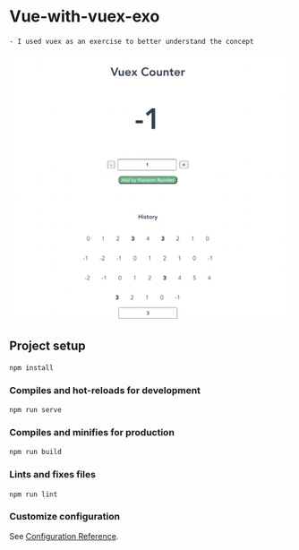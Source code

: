 # Vue-with-vuex-exo

```
- I used vuex as an exercise to better understand the concept
```

![](src/assets/vueVuex.png)

## Project setup

```
npm install
```

### Compiles and hot-reloads for development

```
npm run serve
```

### Compiles and minifies for production

```
npm run build
```

### Lints and fixes files

```
npm run lint
```

### Customize configuration

See [Configuration Reference](https://cli.vuejs.org/config/).

